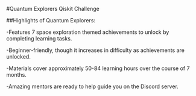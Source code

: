 
#Quantum Explorers Qiskit Challenge


##Highlights of Quantum Explorers:

-Features 7 space exploration themed achievements to unlock by completing learning tasks.

-Beginner-friendly, though it increases in difficulty as achievements are unlocked.

-Materials cover approximately 50-84 learning hours over the course of 7 months.

-Amazing mentors are ready to help guide you on the Discord server.

